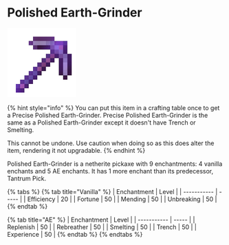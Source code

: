 # Polished Earth-Grinder

![](<../../.gitbook/assets/Pristine Terraformer (1) (1).gif>)

{% hint style="info" %}
You can put this item in a crafting table once to get a Precise Polished Earth-Grinder. Precise Polished Earth-Grinder is the same as a Polished Earth-Grinder except it doesn't have Trench or Smelting.&#x20;

This cannot be undone. Use caution when doing so as this does alter the item, rendering it not upgradable.
{% endhint %}

Polished Earth-Grinder is a netherite pickaxe with 9 enchantments: 4 vanilla enchants and 5 AE enchants. It has 1 more enchant than its predecessor, Tantrum Pick.

{% tabs %}
{% tab title="Vanilla" %}
| Enchantment | Level |
| ----------- | ----- |
| Efficiency  | 20    |
| Fortune     | 50    |
| Mending     | 50    |
| Unbreaking  | 50    |
{% endtab %}

{% tab title="AE" %}
| Enchantment | Level |
| ----------- | ----- |
| Replenish   | 50    |
| Rebreather  | 50    |
| Smelting    | 50    |
| Trench      | 50    |
| Experience  | 50    |
{% endtab %}
{% endtabs %}
